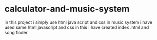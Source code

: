 # calculator-and-music-system
in this project i simply use html java script and css
in music system i have used same html javascript and css in this i have created index .html and song floder
